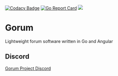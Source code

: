 [![Codacy Badge](https://api.codacy.com/project/badge/Grade/5bc6cbde0f954163babe54ee86d0264b)](https://www.codacy.com/app/ltheinrich/gorum?utm_source=github.com&amp;utm_medium=referral&amp;utm_content=ltheinrich/gorum&amp;utm_campaign=Badge_Grade)
[![Go Report Card](https://goreportcard.com/badge/github.com/ltheinrich/gorum)](https://goreportcard.com/report/github.com/ltheinrich/gorum)
[![](https://img.shields.io/github/license/ltheinrich/gorum.svg)](https://github.com/ltheinrich/gorum/blob/master/LICENSE)

# Gorum
Lightweight forum software written in Go and Angular

## Discord
[Gorum Project Discord](https://discord.gg/jjRruxx)
